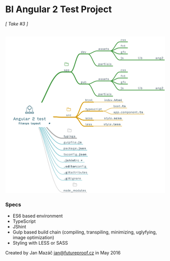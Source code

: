 # BI Angular 2 Test Project
###### [ Take #3 ]

![Filesys layout diagram](src/Angular-2-file-layout.png?raw=true "Filesys layout diagram")

### Specs
* ES6 based environment
* TypeScript
* JShint
* Gulp based build chain (compiling, transpiling, minimizing, uglyfying, image optimization)
* Styling with LESS or SASS


Created by Jan Mazáč jan@futureproof.cz in May 2016
